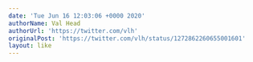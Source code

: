 ```yaml
---
date: 'Tue Jun 16 12:03:06 +0000 2020'
authorName: Val Head
authorUrl: 'https://twitter.com/vlh'
originalPost: 'https://twitter.com/vlh/status/1272862260655001601'
layout: like
---
```

